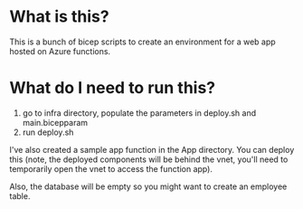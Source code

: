 # What is this?

This is a bunch of bicep scripts to create an environment for a web app hosted on Azure functions.

# What do I need to run this?

1. go to infra directory, populate the parameters in deploy.sh and main.bicepparam
2. run deploy.sh

I've also created a sample app function in the App directory. You can deploy this (note, the deployed components will be behind the vnet, you'll need to temporarily open the vnet to access the function app). 

Also, the database will be empty so you might want to create an employee table.

